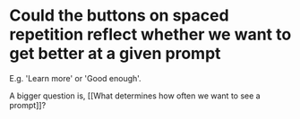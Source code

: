 # Could the buttons on spaced repetition reflect whether we want to get better at a given prompt
E.g. 'Learn more' or 'Good enough'. 

A bigger question is, [[What determines how often we want to see a prompt]]?

<!-- {BearID:465FA55C-E8EE-4290-912F-9D550FFA2AAC-34815-00001C36E3DCD989} -->
